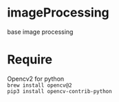 # imageProcessing
base image processing

# Require
Opencv2 for python  
`brew install opencv@2`  
`pip3 install opencv-contrib-python`  
